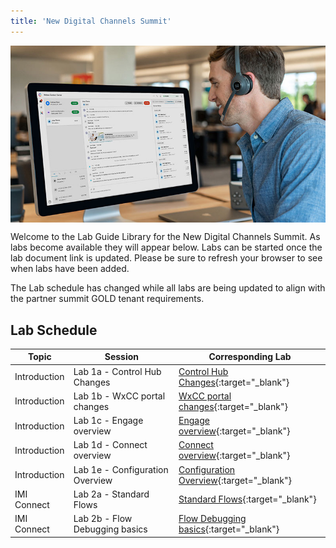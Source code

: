 ```yaml
---
title: 'New Digital Channels Summit'
---
```


<img align="middle" src="../images/12_51_47.jpg" width="1000" />


Welcome to the Lab Guide Library for the New Digital Channels Summit. As labs become available they will appear below. Labs can be started once the lab document link is updated. Please be sure to refresh your browser to see when labs have been added.

The Lab schedule has changed while all labs are being updated to align with the partner summit GOLD tenant requirements.

## Lab Schedule


| Topic        | Session                                | Corresponding Lab                                                                                      
| ------------ | -------------------------------------- | ------------------------------------------------------------------------------------------------------ 
| Introduction | Lab 1a - Control Hub Changes  | [Control Hub Changes](X.md){:target="\_blank"}                               
| Introduction | Lab 1b - WxCC portal changes   | [WxCC portal changes](X.md){:target="\_blank"}                               
| Introduction | Lab 1c - Engage overview   | [Engage overview](X.md){:target="\_blank"}                               
| Introduction | Lab 1d - Connect overview   | [Connect overview](Connect_overview.md){:target="\_blank"}                               
| Introduction | Lab 1e - Configuration Overview   | [Configuration Overview](X.md){:target="\_blank"}  
| IMI Connect  | Lab 2a - Standard Flows    | [Standard Flows](X.md){:target="\_blank"}  
| IMI Connect  | Lab 2b - Flow Debugging basics    | [Flow Debugging basics](X.md){:target="\_blank"}  
